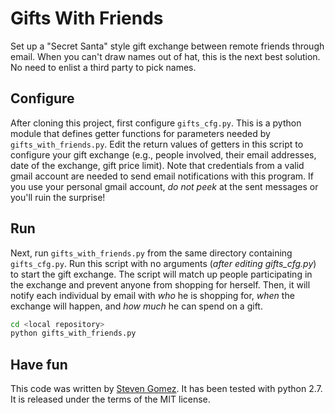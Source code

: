 Gifts With Friends
============

Set up a "Secret Santa" style gift exchange between remote friends through email. When you can't draw names out of hat, this is the next best solution. No need to enlist a third party to pick names.

## Configure
After cloning this project, first configure `gifts_cfg.py`. This is a python module that defines getter functions for parameters needed by `gifts_with_friends.py`. Edit the return values of getters in this script to configure your gift exchange (e.g., people involved, their email addresses, date of the exchange, gift price limit). Note that credentials from a valid gmail account are needed to send email notifications with this program. If you use your personal gmail account, *do not peek* at the sent messages or you'll ruin the surprise!

## Run
Next, run `gifts_with_friends.py` from the same directory containing `gifts_cfg.py`.
Run this script with no arguments (*after editing gifts_cfg.py*) to start the gift exchange. The script will match up people participating in the exchange and prevent anyone from shopping for herself. Then, it will notify each individual by email with *who* he is shopping for, *when* the exchange will happen, and *how much* he can spend on a gift.

```bash
cd <local repository>
python gifts_with_friends.py
```

## Have fun
This code was written by [Steven Gomez](http://steveg.name "Steve's Homepage"). It has been tested with python 2.7. It is released under the terms of the MIT license.
